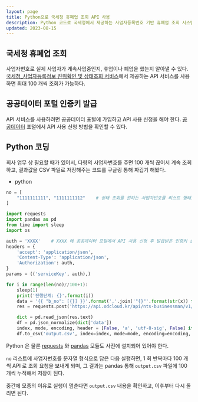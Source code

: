 ```yaml
---
layout: page
title: Python으로 국세청 휴폐업 조회 API 사용
description: Python 코드로 국세청에서 제공하는 사업자등록번호 기반 휴폐업 조회 시스템 API 사용 
updated: 2023-08-15
---
```


## 국세청 휴폐업 조회

사업자번호로 실제 사업자가 계속사업중인지, 휴업이나 폐업을 했는지 알아낼 수 있다. [국세청_사업자등록정보 진위확인 및 상태조회 서비스](https://www.data.go.kr/data/15081808/openapi.do)에서 제공하는 API 서비스를 사용하면 최대 100 개씩 조회가 가능하다.

## 공공데이터 포털 인증키 발급

API 서비스를 사용하려면 공공데이터 포털에 가입하고 API 사용 신청을 해야 한다. [공공데이터](https://www.data.go.kr/ugs/selectPublicDataUseGuideView.do) 포털에서 API 사용 신청 방법을 확인할 수 있다.

## Python 코딩

회사 업무 상 필요할 때가 있어서, 다량의 사업자번호를 주면 100 개씩 끊어서 계속 조회하고, 결과값을 CSV 파일로 저장해주는 코드를 구글링 통해 짜깁기 해봤다.

- python
```python
no = [
    "1111111111", "1111111112"    # 상태 조회를 원하는 사업자번호를 리스트 형태로 삽입
]

import requests
import pandas as pd
from time import sleep
import os

auth = 'XXXX'    # XXXX 에 공공데이터 포털에서 API 사용 신청 후 발급받은 인증키 삽입
headers = {
    'accept': 'application/json',
    'Content-Type': 'application/json',
    'Authorization': auth,
}
params = (('serviceKey', auth),)

for i in range(len(no)//100+1):
    sleep(1)
    print('진행단계: {}'.format(i))
    data = '{{ "b_no": [{}] }}'.format(','.join('"{}"'.format(str(x)) for x in no[i*100:(i+1)*100]))
    res = requests.post('https://api.odcloud.kr/api/nts-businessman/v1/status', headers=headers, params=params, data=data)

    dict = pd.read_json(res.text)
    df = pd.json_normalize(dict['data']) 
    index, mode, encoding, header = [False, 'a', 'utf-8-sig', False] if os.path.exists('output.csv') else [False, 'w', 'utf-8-sig', True]
    df.to_csv('output.csv', index=index, mode=mode, encoding=encoding, header=header)
```

Python 은 물론 [requests](https://requests.readthedocs.io/en/latest/) 와 [pandas](https://pandas.pydata.org/) 모듈도 사전에 설치되어 있어야 한다.

`no` 리스트에 사업자번호를 문자열 형식으로 담은 다음 실행하면, 1 회 반복마다 100 개씩 API 로 조회 요청을 보내게 되며, 그 결과는 pandas 통해 `output.csv` 파일에 100 개씩 누적해서 저장이 된다.

중간에 모종의 이유로 실행이 멈춘다면 `output.csv` 내용을 확인하고, 이후부터 다시 돌리면 된다.